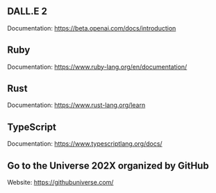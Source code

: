 ## DALL.E 2
Documentation: https://beta.openai.com/docs/introduction

## Ruby
Documentation: https://www.ruby-lang.org/en/documentation/

## Rust
Documentation: https://www.rust-lang.org/learn

## TypeScript
Documentation: https://www.typescriptlang.org/docs/

## Go to the Universe 202X organized by GitHub
Website: https://githubuniverse.com/
